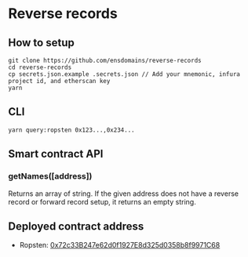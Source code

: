 # Reverse records


## How to setup

```
git clone https://github.com/ensdomains/reverse-records
cd reverse-records
cp secrets.json.example .secrets.json // Add your mnemonic, infura project id, and etherscan key
yarn
```

## CLI

```
yarn query:ropsten 0x123...,0x234...
```

## Smart contract API

### getNames([address])

Returns an array of string. If the given address does not have a reverse record or forward record setup, it returns an empty string.


## Deployed contract address

- Ropsten: [0x72c33B247e62d0f1927E8d325d0358b8f9971C68](https://ropsten.etherscan.io/address/0x72c33B247e62d0f1927E8d325d0358b8f9971C68)